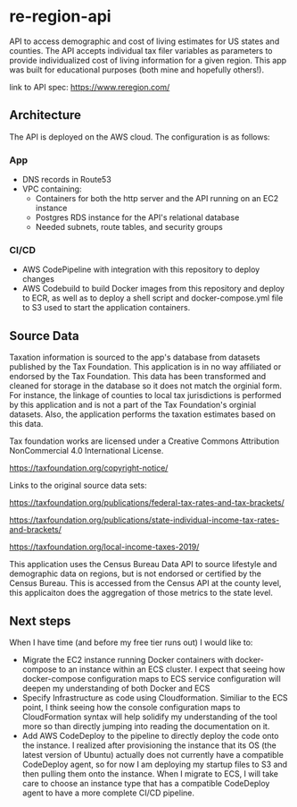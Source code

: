 # re-region-api
API to access demographic and cost of living estimates for US states and counties. The API accepts individual tax filer variables as parameters to provide individualized cost of living information for a given region. This app was built for educational purposes (both mine and hopefully others!).

link to API spec: https://www.reregion.com/

## Architecture
The API is deployed on the AWS cloud. The configuration is as follows:
 ### App
  * DNS records in Route53
  * VPC containing:
    * Containers for both the http server and the API running on an EC2 instance
    * Postgres RDS instance for the API's relational database
    * Needed subnets, route tables, and security groups
 ### CI/CD
  * AWS CodePipeline with integration with this repository to deploy changes
  * AWS Codebuild to build Docker images from this repository and deploy to ECR,
    as well as to deploy a shell script and docker-compose.yml file to S3 used to start the application containers.

## Source Data
Taxation information is sourced to the app's database from datasets published by the Tax Foundation. This application is in no way affiliated or endorsed by the Tax Foundation. This data has been transformed and cleaned for storage in the database so it does not match the orginial form. For instance, the linkage of counties to local tax jurisdictions is performed by this application and is not a part of the Tax Foundation's orginial datasets. Also, the application performs the taxation estimates based on this data.

Tax foundation works are licensed under a Creative Commons Attribution NonCommercial 4.0 International License.

https://taxfoundation.org/copyright-notice/

Links to the original source data sets:

https://taxfoundation.org/publications/federal-tax-rates-and-tax-brackets/

https://taxfoundation.org/publications/state-individual-income-tax-rates-and-brackets/

https://taxfoundation.org/local-income-taxes-2019/

This application uses the Census Bureau Data API to source lifestyle and demographic data on regions, but is not endorsed or certified by the Census Bureau. This is accessed from the Census API at the county level, this applicaiton does the aggregation of those metrics to the state level.

## Next steps
When I have time (and before my free tier runs out) I would like to:
* Migrate the EC2 instance running Docker containers with docker-compose to an instance within an ECS cluster. I expect that seeing how docker-compose configuration maps to ECS service configuration will deepen my understanding of both Docker and ECS
* Specify Infrastructure as code using Cloudformation. Similiar to the ECS point, I think seeing how the console configuration maps to CloudFormation syntax will help solidify my understanding of the tool more so than directly jumping into reading the documentation on it.
* Add AWS CodeDeploy to the pipeline to directly deploy the code onto the instance. I realized after provisioning the instance that its OS (the latest version of Ubuntu) actually does not currently have a compatible CodeDeploy agent, so for now I am deploying my startup files to S3 and then pulling them onto the instance. When I migrate to ECS, I will take care to choose an instance type that has a compatible CodeDeploy agent to have a more complete CI/CD pipeline.
